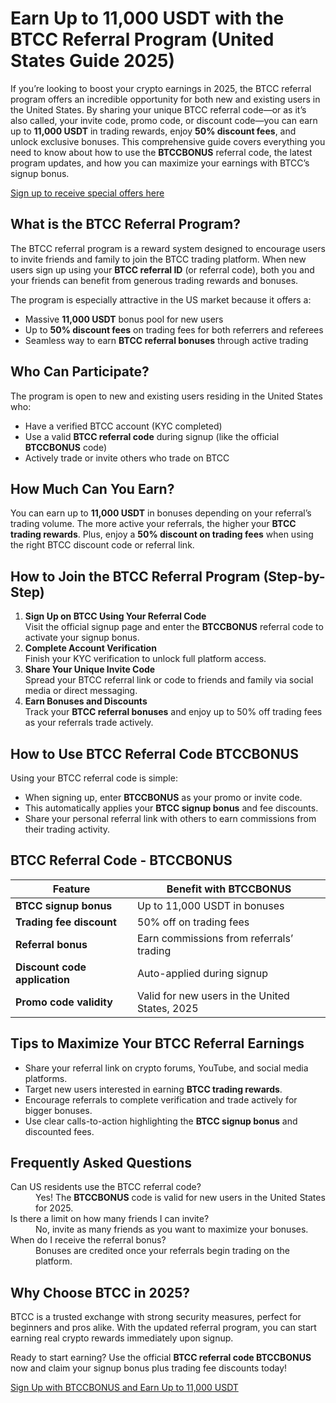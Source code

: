 
<h1>Earn Up to 11,000 USDT with the BTCC Referral Program (United States Guide 2025)</h1>

<p>If you’re looking to boost your crypto earnings in 2025, the BTCC referral program offers an incredible opportunity for both new and existing users in the United States. By sharing your unique BTCC referral code—or as it’s also called, your invite code, promo code, or discount code—you can earn up to <strong>11,000 USDT</strong> in trading rewards, enjoy <strong>50% discount fees</strong>, and unlock exclusive bonuses. This comprehensive guide covers everything you need to know about how to use the <strong>BTCCBONUS</strong> referral code, the latest program updates, and how you can maximize your earnings with BTCC’s signup bonus.</p>
<p><a href="https://partner.btcc.com/us/c/BTCCBONUS/9303" target="_blank">Sign up to receive special offers here</a></p

<img src="https://images.mirror-media.xyz/publication-images/Poz8BlB9BgSoA-3eFI7xG.png?height=500&amp;width=1000" decoding="async" data-nimg="fill" class="css-xah9so" style="position: absolute; inset: 0px; box-sizing: border-box; padding: 0px; border: none; margin: auto; display: block; width: 0px; height: 0px; min-width: 100%; max-width: 100%; min-height: 100%; max-height: 100%;">
<h2>What is the BTCC Referral Program?</h2>

<p>The BTCC referral program is a reward system designed to encourage users to invite friends and family to join the BTCC trading platform. When new users sign up using your <strong>BTCC referral ID</strong> (or referral code), both you and your friends can benefit from generous trading rewards and bonuses.</p>

<p>The program is especially attractive in the US market because it offers a:</p>

<ul>
  <li>Massive <strong>11,000 USDT</strong> bonus pool for new users</li>
  <li>Up to <strong>50% discount fees</strong> on trading fees for both referrers and referees</li>
  <li>Seamless way to earn <strong>BTCC referral bonuses</strong> through active trading</li>
</ul>

<h2>Who Can Participate?</h2>

<p>The program is open to new and existing users residing in the United States who:</p>

<ul>
  <li>Have a verified BTCC account (KYC completed)</li>
  <li>Use a valid <strong>BTCC referral code</strong> during signup (like the official <strong>BTCCBONUS</strong> code)</li>
  <li>Actively trade or invite others who trade on BTCC</li>
</ul>

<h2>How Much Can You Earn?</h2>

<p>You can earn up to <strong>11,000 USDT</strong> in bonuses depending on your referral’s trading volume. The more active your referrals, the higher your <strong>BTCC trading rewards</strong>. Plus, enjoy a <strong>50% discount on trading fees</strong> when using the right BTCC discount code or referral link.</p>

<h2>How to Join the BTCC Referral Program (Step-by-Step)</h2>

<ol>
  <li><strong>Sign Up on BTCC Using Your Referral Code</strong><br />
      Visit the official signup page and enter the <strong>BTCCBONUS</strong> referral code to activate your signup bonus.
  </li>
  <li><strong>Complete Account Verification</strong><br />
      Finish your KYC verification to unlock full platform access.
  </li>
  <li><strong>Share Your Unique Invite Code</strong><br />
      Spread your BTCC referral link or code to friends and family via social media or direct messaging.
  </li>
  <li><strong>Earn Bonuses and Discounts</strong><br />
      Track your <strong>BTCC referral bonuses</strong> and enjoy up to 50% off trading fees as your referrals trade actively.
  </li>
</ol>

<h2>How to Use BTCC Referral Code BTCCBONUS</h2>

<p>Using your BTCC referral code is simple:</p>

<ul>
  <li>When signing up, enter <strong>BTCCBONUS</strong> as your promo or invite code.</li>
  <li>This automatically applies your <strong>BTCC signup bonus</strong> and fee discounts.</li>
  <li>Share your personal referral link with others to earn commissions from their trading activity.</li>
</ul>

<h2>BTCC Referral Code - BTCCBONUS</h2>

<table>
  <thead>
    <tr>
      <th>Feature</th>
      <th>Benefit with BTCCBONUS</th>
    </tr>
  </thead>
  <tbody>
    <tr>
      <td><strong>BTCC signup bonus</strong></td>
      <td>Up to 11,000 USDT in bonuses</td>
    </tr>
    <tr>
      <td><strong>Trading fee discount</strong></td>
      <td>50% off on trading fees</td>
    </tr>
    <tr>
      <td><strong>Referral bonus</strong></td>
      <td>Earn commissions from referrals’ trading</td>
    </tr>
    <tr>
      <td><strong>Discount code application</strong></td>
      <td>Auto-applied during signup</td>
    </tr>
    <tr>
      <td><strong>Promo code validity</strong></td>
      <td>Valid for new users in the United States, 2025</td>
    </tr>
  </tbody>
</table>

<h2>Tips to Maximize Your BTCC Referral Earnings</h2>

<ul>
  <li>Share your referral link on crypto forums, YouTube, and social media platforms.</li>
  <li>Target new users interested in earning <strong>BTCC trading rewards</strong>.</li>
  <li>Encourage referrals to complete verification and trade actively for bigger bonuses.</li>
  <li>Use clear calls-to-action highlighting the <strong>BTCC signup bonus</strong> and discounted fees.</li>
</ul>

<h2>Frequently Asked Questions</h2>

<dl>
  <dt>Can US residents use the BTCC referral code?</dt>
  <dd>Yes! The <strong>BTCCBONUS</strong> code is valid for new users in the United States for 2025.</dd>

  <dt>Is there a limit on how many friends I can invite?</dt>
  <dd>No, invite as many friends as you want to maximize your bonuses.</dd>

  <dt>When do I receive the referral bonus?</dt>
  <dd>Bonuses are credited once your referrals begin trading on the platform.</dd>
</dl>

<h2>Why Choose BTCC in 2025?</h2>

<p>BTCC is a trusted exchange with strong security measures, perfect for beginners and pros alike. With the updated referral program, you can start earning real crypto rewards immediately upon signup.</p>

<p>Ready to start earning? Use the official <strong>BTCC referral code BTCCBONUS</strong> now and claim your signup bonus plus trading fee discounts today!</p>

<p><a href="https://partner.btcc.com/us/c/BTCCBONUS/9303" class="cta-button" target="_blank" rel="noopener noreferrer">Sign Up with BTCCBONUS and Earn Up to 11,000 USDT</a></p>

</body>
</html>

